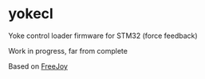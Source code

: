 # yokecl
Yoke control loader firmware for STM32 (force feedback)

Work in progress, far from complete

Based on [FreeJoy](https://github.com/FreeJoy-Team/FreeJoy)
